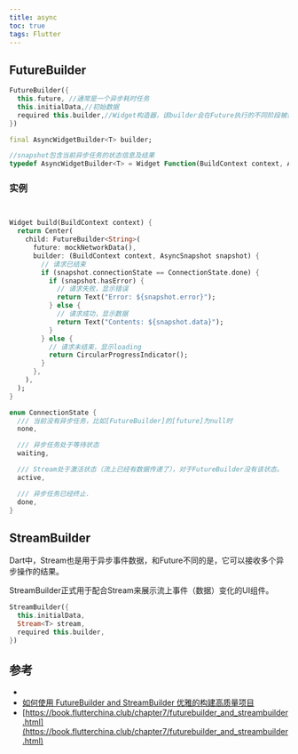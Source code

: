 ```yaml
---
title: async
toc: true
tags: Flutter
---
```



## FutureBuilder

```dart
FutureBuilder({
  this.future, //通常是一个异步耗时任务
  this.initialData,//初始数据
  required this.builder,//Widget构造器，该builder会在Future执行的不同阶段被调用多次
})

final AsyncWidgetBuilder<T> builder;

//snapshot包含当前异步任务的状态信息及结果
typedef AsyncWidgetBuilder<T> = Widget Function(BuildContext context, AsyncSnapshot<T> snapshot);

```

### 实例

```dart


Widget build(BuildContext context) {
  return Center(
    child: FutureBuilder<String>(
      future: mockNetworkData(),
      builder: (BuildContext context, AsyncSnapshot snapshot) {
        // 请求已结束
        if (snapshot.connectionState == ConnectionState.done) {
          if (snapshot.hasError) {
            // 请求失败，显示错误
            return Text("Error: ${snapshot.error}");
          } else {
            // 请求成功，显示数据
            return Text("Contents: ${snapshot.data}");
          }
        } else {
          // 请求未结束，显示loading
          return CircularProgressIndicator();
        }
      },
    ),
  );
}

enum ConnectionState {
  /// 当前没有异步任务，比如[FutureBuilder]的[future]为null时
  none,

  /// 异步任务处于等待状态
  waiting,

  /// Stream处于激活状态（流上已经有数据传递了），对于FutureBuilder没有该状态。
  active,

  /// 异步任务已经终止.
  done,
}


```


## StreamBuilder

Dart中，Stream也是用于异步事件数据，和Future不同的是，它可以接收多个异步操作的结果。

StreamBuilder正式用于配合Stream来展示流上事件（数据）变化的UI组件。


```dart
StreamBuilder({
  this.initialData,
  Stream<T> stream,
  required this.builder,
}) 
```





## 参考

- [](https://wizardforcel.gitbooks.io/gsyflutterbook/content/Flutter-11.html)
- [如何使用 FutureBuilder and StreamBuilder 优雅的构建高质量项目](https://juejin.cn/post/6844904202414587917)
- [https://book.flutterchina.club/chapter7/futurebuilder_and_streambuilder.html](https://book.flutterchina.club/chapter7/futurebuilder_and_streambuilder.html)